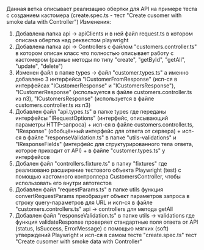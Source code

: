 Данная ветка описывает реализацию обертки для API на примере теста с созданием кастомера (create.spec.ts - тест "Create cusomer with smoke data with Controller")
Изменения:
1. Добавлена папка api -> apiClients и в ней файл request.ts в котором описана обертка над реквестом playwright
2. Добавлена папка api -> Controllers с файлом "customers.controller.ts" в котором описан класс что полностью описывает работу с кастомером (разные методы по типу "create", "getById", "getAll", "update", "delete")
3. Изменен файл в папке types -> файл "customer.types.ts" а именно добавлено 3 интерфейса "ICustomerFromResponse" (исп-ся в интерфейсах "ICustomerResponse" и "ICustomersResponse"), "ICustomerResponse" (используется в файле customers.controller.ts из п3), "ICustomersResponse" (используется в файле customers.controller.ts из п3)
4. Добавлен файл "api.types.ts" в папке types где переданы интерфейсы "IRequestOptions" (интерфейс, описывающий параметры HTTP-запроса) + исп-ся в файле customers.controller.ts, "IResponse<T>" (обобщённый интерфейс для ответа от сервера) + исп-ся в файле "responseValidation.ts" в папке "utils-validations" и "IResponseFields" (интерфейс для структурированного тела ответа, которое приходит от API) + в файле "customer.types.ts" у интерфейсов
5. Добален файл "controllers.fixture.ts" в папку "fixtures" где реализовано расширение тестового объекта Playwright (test) с помощью кастомного контроллера CustomersController, чтобы использовать его внутри автотестов
6. Добавлен файл "requestParams.ts" в папке utils функция convertRequestParams преобразует объект параметров запроса в строку query-параметров для URL и исп-ся в файле "customers.controllers.ts" api -> controllers для метода getAll
7. Добавлен файл "responseValidation.ts" в папке utils -> validations где функция validateResponse проверяет стандартные поля ответа от API (status, IsSuccess, ErrorMessage) с помощью мягких (soft) утверждений Playwright и исп-ся в самом тесте "create.spec.ts" тест "Create cusomer with smoke data with Controller"
